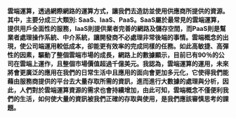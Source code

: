 **雲端運算，透過網際網路的運算方式，讓我們去造訪並使用供應商所提供的資源。其中，主要分成三大類別: SaaS、IaaS、PaaS。SaaS屬於最常見的雲端運算，提供用戶全面性的服務，IaaS則提供業者完善的網路及儲存空間，而PaaS則是幫業者處理操作系統、中介系統，讓開發商不必處理非常後端的事情。雲端概念的出現，使公司端運用較低成本，卻能更有效率的完成同樣的任務。如此高敏捷、高彈性的因素，驅動了整個雲端市場的成長，網路上的數據顯示，目前已有90％的公司在雲端上運作，且整個市場價值超過千億美元。我認為，雲端運算的運用，未來將會更廣泛的應用在我們的日常生活中且應用的面向會更加多元化，它使得我們能藉由服務商提供的平台去大量存取所需的資訊，進而進行大數據的處理與分析，因此，人們對於雲端運算資源的需求也會持續增加，由此可知，雲端概念不僅便利我們的生活，如何使大量的資訊被我們正確的存取與使用，是我們應該審慎思考的課題。**
